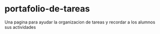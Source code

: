 # portafolio-de-tareas
Una pagina para  ayudar la organizacion de tareas y recordar a los alumnos sus actividades
